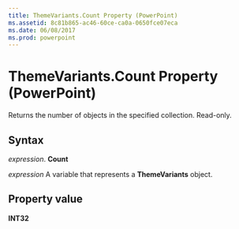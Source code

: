 ```yaml
---
title: ThemeVariants.Count Property (PowerPoint)
ms.assetid: 8c81b865-ac46-60ce-ca0a-0650fce07eca
ms.date: 06/08/2017
ms.prod: powerpoint
---
```



# ThemeVariants.Count Property (PowerPoint)

Returns the number of objects in the specified collection. Read-only.


## Syntax

 _expression_. **Count**

 _expression_ A variable that represents a **ThemeVariants** object.


## Property value

 **INT32**


